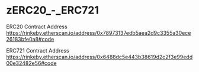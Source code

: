 # zERC20_-_ERC721

ERC20 Contract Address
https://rinkeby.etherscan.io/address/0x78973137edb5aea2d9c3355a30ece26183bfe0a8#code



ERC721 Contract Address
https://rinkeby.etherscan.io/address/0x6488dc5e443b38619d2c2f3e99edd00e32482e56#code
